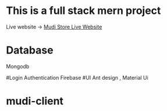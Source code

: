 # This is a full stack mern project

Live website -> [Mudi Store Live Website](https://mudi-store.netlify.app/)

# Database
Mongodb

#Login Authentication
Firebase
#UI
Ant design , Material Ui

# mudi-client
